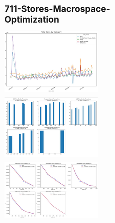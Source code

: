# 711-Stores-Macrospace-Optimization

<img
  src="/Images/Salesbymonth.JPG"
  alt="Salesbymonth"
  title="Salesbymonth"
  style="display: inline-block; margin: 0 auto; max-width: 300px">
  
 <img
  src="/Images/dailysalesnormalized.JPG"
  alt="dailysalesnormalized"
  title="dailysalesnormalized"
  style="display: inline-block; margin: 0 auto; max-width: 300px">
  
 <img
  src="/Images/exponentialcurve.JPG"
  alt="exponentialcurve"
  title="exponentialcurve"
  style="display: inline-block; margin: 0 auto; max-width: 300px">
